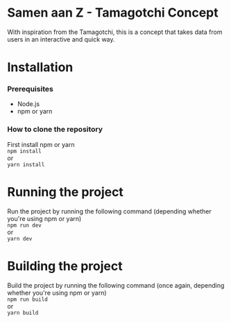 # Samen aan Z - Tamagotchi Concept 
With inspiration from the Tamagotchi, this is a concept that takes data from users in an interactive and quick way.

# Installation
### Prerequisites
- Node.js
- npm or yarn

### How to clone the repository
First install npm or yarn
<br />
```npm install```
<br />
or
<br />
```yarn install```

# Running the project
Run the project by running the following command (depending whether you're using npm or yarn)
<br />
```npm run dev```
<br />
or
<br />
```yarn dev```

# Building the project
Build the project by running the following command (once again, depending whether you're using npm or yarn)
<br />
```npm run build```
<br />
or
<br />
```yarn build```
